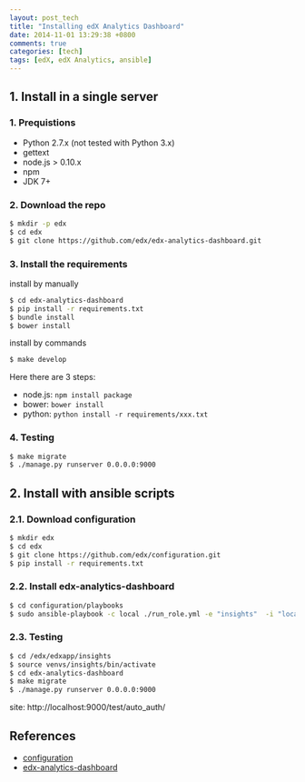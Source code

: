 ```yaml
---
layout: post_tech
title: "Installing edX Analytics Dashboard"
date: 2014-11-01 13:29:38 +0800
comments: true
categories: [tech]
tags: [edX, edX Analytics, ansible]
---
```


## 1. Install in a single server

### 1. Prequistions

- Python 2.7.x (not tested with Python 3.x)
- gettext
- node.js > 0.10.x
- npm
- JDK 7+

### 2. Download the repo

```bash
$ mkdir -p edx
$ cd edx
$ git clone https://github.com/edx/edx-analytics-dashboard.git
```

### 3. Install the requirements

install by manually

```bash
$ cd edx-analytics-dashboard
$ pip install -r requirements.txt
$ bundle install
$ bower install
```

install by commands

```bash
$ make develop
```

Here there are 3 steps:

- node.js: `npm install package`
- bower: `bower install`
- python: `python install -r requirements/xxx.txt`

### 4. Testing

```bash
$ make migrate
$ ./manage.py runserver 0.0.0.0:9000
```


## 2. Install with ansible scripts

### 2.1. Download configuration

```bash
$ mkdir edx
$ cd edx
$ git clone https://github.com/edx/configuration.git
$ pip install -r requirements.txt
```

### 2.2. Install edx-analytics-dashboard

```bash
$ cd configuration/playbooks 
$ sudo ansible-playbook -c local ./run_role.yml -e "insights"  -i "localhost,"
``` 

### 2.3. Testing

```bash
$ cd /edx/edxapp/insights
$ source venvs/insights/bin/activate
$ cd edx-analytics-dashboard
$ make migrate
$ ./manage.py runserver 0.0.0.0:9000
```

site: http://localhost:9000/test/auto_auth/

## References

- [configuration](https://github.com/edx/configuration/)
- [edx-analytics-dashboard](https://github.com/edx/edx-analytics-dashboard/)
